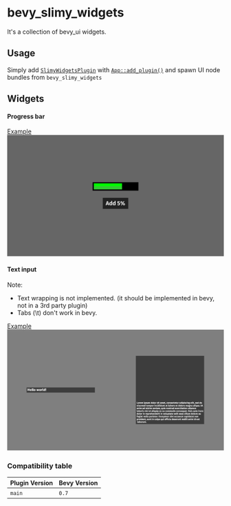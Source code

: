 # bevy_slimy_widgets
It's a collection of bevy_ui widgets.

## Usage
Simply add [`SlimyWidgetsPlugin`](https://docs.rs/bevy_slinet/latest/bevy_slimy_widgets/struct.SlimyWidgetsPlugin.html)
with [`App::add_plugin()`](https://docs.rs/bevy/latest/bevy/app/struct.App.html#method.add_plugin)
and spawn UI node bundles from `bevy_slimy_widgets`

## Widgets
#### Progress bar
[Example](examples/progress_bar.rs)
![Progress bar example](images/progress_bar_example.png)

#### Text input
Note:
- Text wrapping is not implemented. (it should be implemented in bevy, not in a 3rd party plugin)
- Tabs (\t) don't work in bevy.

[Example](examples/text_input.rs)
![Progress bar example](images/text_input_example.png)

### Compatibility table
| Plugin Version | Bevy Version |
|----------------|--------------|
| `main`         | `0.7`        |
